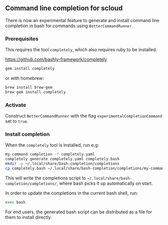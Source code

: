 ## Command line completion for scloud

There is now an experimental feature to generate and install command line
completion in bash for commands using `BetterCommandRunner`.

### Prerequisites

This requires the tool `completely`, which also requires ruby to be installed.

https://github.com/bashly-framework/completely

```sh
gem install completely
```

or with homebrew:

```sh
brew install brew-gem
brew gem install completely
```

### Activate

Construct `BetterCommandRunner` with the flag `experimentalCompletionCommand`
set to `true`.

### Install completion

When the `completely` tool is installed, run e.g:

```sh
my-command completion -f completely.yaml
completely generate completely.yaml completely.bash
mkdir -p ~/.local/share/bash-completion/completions
cp completely.bash ~/.local/share/bash-completion/completions/my-command.bash
```

This will write the completions script to `~/.local/share/bash-completion/completions/`,
where bash picks it up automatically on start.

In order to update the completions in the current bash shell, run:

```sh
exec bash
```

For end users, the generated bash script can be distributed as a file for them
to install directly.
